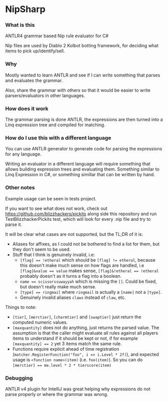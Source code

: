 # NipSharp

### What is this

ANTLR4 grammar based Nip rule evaluator for C#

Nip files are used by Diablo 2 Kolbot botting framework, for deciding what items to pick up/identify/sell.

### Why

Mostly wanted to learn ANTLR and see if I can write something that parses and evaluates the grammar.

Also, share the grammar with others so that it would be easier to write parsers/evaluators in other languages.

### How does it work

The grammar parsing is done ANTLR, the expressions are then turned into a Linq expression tree and compiled for
matching.

### How do I use this with a different language

You can use ANTLR generator to generate code for parsing the expressions for any language.

Writing an evaluator in a different language will require something that allows building expression trees and evaluating
them. Something similar to Linq Expression in C#, or something simillar that can be written by hand.

### Other notes

Example usage can be seen in tests project.

If you want to see what does not work, check out https://github.com/blizzhackers/pickits along side this repository and
run TestBlizzhackerPickits test, which will look for every .nip file and try to parse it.

It will be clear what cases are not supported, but the TL;DR of it is:

* Aliases for affixes, as I could not be bothered to find a list for them, but they don't seem to be used.
* Stuff that I think is genuinely invalid, i.e:
    * `[flag] == !etheral` which should be `[flag] != etheral`, because this doesn't make much sense on how flags are
      handled, i.e `[flag]&value == value` makes sense, `[flag]&!etheral == !etheral` probably doesn't as it turns a
      flag into a boolean.
    * `name == scissorssuwayyah` which is missing the `[]`. Could be fixed, but doesn't really make much sense.
    * `[type] == ringmail` where `ringmail` is actually a `[name]` not a `[type]`.
    * Genuinely invalid aliases `claws` instead of `claw`, etc.

Things to note:

* `[tier]`, `[merctier]`, `[charmtier]` and `[swaptier]` just return the computed numeric values.
* `[maxquantity]` does not do anything, just returns the parsed value. 
   The assumption is that the caller might evaluate all rules against all players items to understand if it should be kept or not,
   if for example `[maxquantity] == 2` yet 3 items match the same rule.
* Functions require explicit ahead of time registration (`matcher.RegisterFunction("foo", i => i.Level * 2f)`), and expected usage is `<function name>(item)` (i.e. `foo(item)`).
  So you can do `[merctier] == me.level * 2 * tierscore(item)`

### Debugging

ANTLR v4 plugin for IntelliJ was great helping why expressions do not parse properly or where the grammar was wrong.
